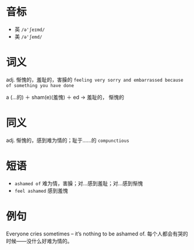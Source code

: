 # 音标

- 英 `/ə'ʃeɪmd/`
- 美 `/ə'ʃemd/`

# 词义

adj. 惭愧的，羞耻的，害臊的
`feeling very sorry and embarrassed because of something you have done`



a (…的) ＋  sham(e)(羞愧) ＋ ed → 羞耻的， 惭愧的

# 同义

adj. 惭愧的，感到难为情的；耻于……的
`compunctious`

# 短语

- `ashamed of` 难为情，害臊；对…感到羞耻；对…感到惭愧
- `feel ashamed` 感到羞愧

# 例句

Everyone cries sometimes – it’s nothing to be ashamed of.
每个人都会有哭的时候——没什么好难为情的。


